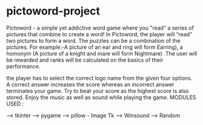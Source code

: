 # pictoword-project
Pictoword - a simple yet addictive word game where you "read" a series of pictures that combine to create a word! In Pictoword, the player will “read” two pictures to form a word. The puzzles can be a combination of the pictures. For example:-A picture of an ear and ring will form Earring), a homonym (A picture of a knight and mare will form Nightmare) .The user will be rewarded and ranks will be calculated on the basics of their performance.

the player has to select the correct logo name from the given four options. A correct answer increases the score whereas an incorrect answer terminates your game. Try to beat your score as the highest score is also stored. Enjoy the music as well as sound while playing the game.
MODULES USED :

--> tkinter 
--> pygame
--> pillow - Image Tk 
--> Winsound
--> Random
